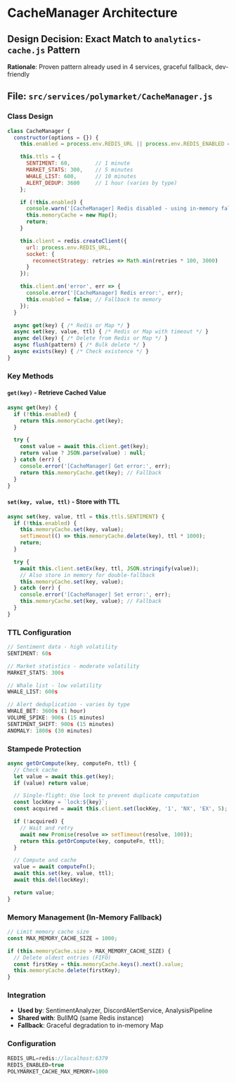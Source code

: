 # CacheManager Architecture

## Design Decision: Exact Match to `analytics-cache.js` Pattern

**Rationale**: Proven pattern already used in 4 services, graceful fallback, dev-friendly

## File: `src/services/polymarket/CacheManager.js`

### Class Design
```javascript
class CacheManager {
  constructor(options = {}) {
    this.enabled = process.env.REDIS_URL || process.env.REDIS_ENABLED === 'true';

    this.ttls = {
      SENTIMENT: 60,        // 1 minute
      MARKET_STATS: 300,    // 5 minutes
      WHALE_LIST: 600,      // 10 minutes
      ALERT_DEDUP: 3600     // 1 hour (varies by type)
    };

    if (!this.enabled) {
      console.warn('[CacheManager] Redis disabled - using in-memory fallback');
      this.memoryCache = new Map();
      return;
    }

    this.client = redis.createClient({
      url: process.env.REDIS_URL,
      socket: {
        reconnectStrategy: retries => Math.min(retries * 100, 3000)
      }
    });

    this.client.on('error', err => {
      console.error('[CacheManager] Redis error:', err);
      this.enabled = false; // Fallback to memory
    });
  }

  async get(key) { /* Redis or Map */ }
  async set(key, value, ttl) { /* Redis or Map with timeout */ }
  async del(key) { /* Delete from Redis or Map */ }
  async flush(pattern) { /* Bulk delete */ }
  async exists(key) { /* Check existence */ }
}
```

### Key Methods

#### `get(key)` - Retrieve Cached Value
```javascript
async get(key) {
  if (!this.enabled) {
    return this.memoryCache.get(key);
  }

  try {
    const value = await this.client.get(key);
    return value ? JSON.parse(value) : null;
  } catch (err) {
    console.error('[CacheManager] Get error:', err);
    return this.memoryCache.get(key); // Fallback
  }
}
```

#### `set(key, value, ttl)` - Store with TTL
```javascript
async set(key, value, ttl = this.ttls.SENTIMENT) {
  if (!this.enabled) {
    this.memoryCache.set(key, value);
    setTimeout(() => this.memoryCache.delete(key), ttl * 1000);
    return;
  }

  try {
    await this.client.setEx(key, ttl, JSON.stringify(value));
    // Also store in memory for double-fallback
    this.memoryCache.set(key, value);
  } catch (err) {
    console.error('[CacheManager] Set error:', err);
    this.memoryCache.set(key, value); // Fallback
  }
}
```

### TTL Configuration

```javascript
// Sentiment data - high volatility
SENTIMENT: 60s

// Market statistics - moderate volatility
MARKET_STATS: 300s

// Whale list - low volatility
WHALE_LIST: 600s

// Alert deduplication - varies by type
WHALE_BET: 3600s (1 hour)
VOLUME_SPIKE: 900s (15 minutes)
SENTIMENT_SHIFT: 900s (15 minutes)
ANOMALY: 1800s (30 minutes)
```

### Stampede Protection

```javascript
async getOrCompute(key, computeFn, ttl) {
  // Check cache
  let value = await this.get(key);
  if (value) return value;

  // Single-flight: Use lock to prevent duplicate computation
  const lockKey = `lock:${key}`;
  const acquired = await this.client.set(lockKey, '1', 'NX', 'EX', 5);

  if (!acquired) {
    // Wait and retry
    await new Promise(resolve => setTimeout(resolve, 100));
    return this.getOrCompute(key, computeFn, ttl);
  }

  // Compute and cache
  value = await computeFn();
  await this.set(key, value, ttl);
  await this.del(lockKey);

  return value;
}
```

### Memory Management (In-Memory Fallback)

```javascript
// Limit memory cache size
const MAX_MEMORY_CACHE_SIZE = 1000;

if (this.memoryCache.size > MAX_MEMORY_CACHE_SIZE) {
  // Delete oldest entries (FIFO)
  const firstKey = this.memoryCache.keys().next().value;
  this.memoryCache.delete(firstKey);
}
```

### Integration
- **Used by**: SentimentAnalyzer, DiscordAlertService, AnalysisPipeline
- **Shared with**: BullMQ (same Redis instance)
- **Fallback**: Graceful degradation to in-memory Map

### Configuration
```javascript
REDIS_URL=redis://localhost:6379
REDIS_ENABLED=true
POLYMARKET_CACHE_MAX_MEMORY=1000
```
